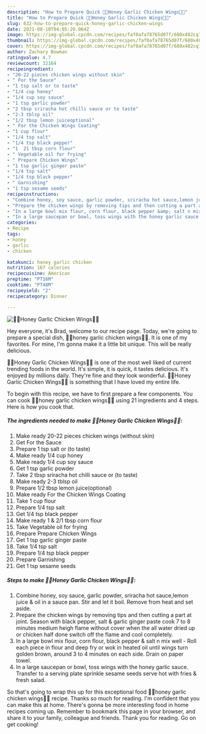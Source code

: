 ```yaml
---
description: "How to Prepare Quick 🍗🍯Honey Garlic Chicken Wings🍯🍗"
title: "How to Prepare Quick 🍗🍯Honey Garlic Chicken Wings🍯🍗"
slug: 632-how-to-prepare-quick-honey-garlic-chicken-wings
date: 2021-08-10T04:05:20.064Z
image: https://img-global.cpcdn.com/recipes/faf0afa78765d07f/680x482cq70/honey-garlic-chicken-wings-recipe-main-photo.jpg
thumbnail: https://img-global.cpcdn.com/recipes/faf0afa78765d07f/680x482cq70/honey-garlic-chicken-wings-recipe-main-photo.jpg
cover: https://img-global.cpcdn.com/recipes/faf0afa78765d07f/680x482cq70/honey-garlic-chicken-wings-recipe-main-photo.jpg
author: Zachary Bowman
ratingvalue: 4.7
reviewcount: 32164
recipeingredient:
- "20-22 pieces chicken wings without skin"
- " For the Sauce"
- "1 tsp salt or to taste"
- "1/4 cup honey"
- "1/4 cup soy sauce"
- "1 tsp garlic powder"
- "2 tbsp sriracha hot chilli sauce or to taste"
- "2-3 tblsp oil"
- "1/2 tbsp lemon juiceoptional"
- " For the Chicken Wings Coating"
- "1 cup flour"
- "1/4 tsp salt"
- "1/4 tsp black pepper"
- "1  21 tbsp corn flour"
- " Vegetable oil for frying"
- " Prepare Chicken Wings"
- "1 tsp garlic ginger paste"
- "1/4 tsp salt"
- "1/4 tsp black pepper"
- " Garnishing"
- "1 tsp sesame seeds"
recipeinstructions:
- "Combine honey, soy sauce, garlic powder, sriracha hot sauce,lemon juice &amp; oil in a sauce pan. Stir and let it boil. Remove from heat and set aside."
- "Prepare the chicken wings by removing tips and then cutting a part at joint. Season with black pepper, salt &amp; garlic ginger paste cook 7 to 8 minutes medium heigh flame without cover when the all water dried up or chicken half done switch off the flame and cool completely."
- "In a large bowl mix flour, corn flour, black pepper &amp; salt n mix well Roll each piece in flour and deep fry or wok in heated oil until wings turn golden brown, around 3 to 4 minutes on each side. Drain on paper towel."
- "In a large saucepan or bowl, toss wings with the honey garlic sauce. Transfer to a serving plate sprinkle sesame seeds serve hot with fries &amp; fresh salad."
categories:
- Recipe
tags:
- honey
- garlic
- chicken

katakunci: honey garlic chicken 
nutrition: 167 calories
recipecuisine: American
preptime: "PT16M"
cooktime: "PT48M"
recipeyield: "2"
recipecategory: Dinner

---
```



![🍗🍯Honey Garlic Chicken Wings🍯🍗](https://img-global.cpcdn.com/recipes/faf0afa78765d07f/680x482cq70/honey-garlic-chicken-wings-recipe-main-photo.jpg)

Hey everyone, it's Brad, welcome to our recipe page. Today, we're going to prepare a special dish, 🍗🍯honey garlic chicken wings🍯🍗. It is one of my favorites. For mine, I'm gonna make it a little bit unique. This will be really delicious.



🍗🍯Honey Garlic Chicken Wings🍯🍗 is one of the most well liked of current trending foods in the world. It's simple, it is quick, it tastes delicious. It's enjoyed by millions daily. They're fine and they look wonderful. 🍗🍯Honey Garlic Chicken Wings🍯🍗 is something that I have loved my entire life.


To begin with this recipe, we have to first prepare a few components. You can cook 🍗🍯honey garlic chicken wings🍯🍗 using 21 ingredients and 4 steps. Here is how you cook that.

<!--inarticleads1-->

##### The ingredients needed to make 🍗🍯Honey Garlic Chicken Wings🍯🍗:

1. Make ready 20-22 pieces chicken wings (without skin)
1. Get  For the Sauce
1. Prepare 1 tsp salt or (to taste)
1. Make ready 1/4 cup honey
1. Make ready 1/4 cup soy sauce
1. Get 1 tsp garlic powder
1. Take 2 tbsp sriracha hot chilli sauce or (to taste)
1. Make ready 2-3 tblsp oil
1. Prepare 1/2 tbsp lemon juice(optional)
1. Make ready  For the Chicken Wings Coating
1. Take 1 cup flour
1. Prepare 1/4 tsp salt
1. Get 1/4 tsp black pepper
1. Make ready 1 &amp; 2/1 tbsp corn flour
1. Take  Vegetable oil for frying
1. Prepare  Prepare Chicken Wings
1. Get 1 tsp garlic ginger paste
1. Take 1/4 tsp salt
1. Prepare 1/4 tsp black pepper
1. Prepare  Garnishing
1. Get 1 tsp sesame seeds




<!--inarticleads2-->

##### Steps to make 🍗🍯Honey Garlic Chicken Wings🍯🍗:

1. Combine honey, soy sauce, garlic powder, sriracha hot sauce,lemon juice &amp; oil in a sauce pan. Stir and let it boil. Remove from heat and set aside.
1. Prepare the chicken wings by removing tips and then cutting a part at joint. Season with black pepper, salt &amp; garlic ginger paste cook 7 to 8 minutes medium heigh flame without cover when the all water dried up or chicken half done switch off the flame and cool completely.
1. In a large bowl mix flour, corn flour, black pepper &amp; salt n mix well - Roll each piece in flour and deep fry or wok in heated oil until wings turn golden brown, around 3 to 4 minutes on each side. Drain on paper towel.
1. In a large saucepan or bowl, toss wings with the honey garlic sauce. Transfer to a serving plate sprinkle sesame seeds serve hot with fries &amp; fresh salad.




So that's going to wrap this up for this exceptional food 🍗🍯honey garlic chicken wings🍯🍗 recipe. Thanks so much for reading. I'm confident that you can make this at home. There's gonna be more interesting food in home recipes coming up. Remember to bookmark this page in your browser, and share it to your family, colleague and friends. Thank you for reading. Go on get cooking!
